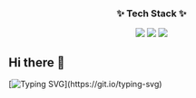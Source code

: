 <h3 align="center">✨ Tech Stack ✨</h3>

<p align="center">
  <img src="https://img.shields.io/badge/react-20232a.svg?style=for-the-badge&logo=react&logoColor=#3776AB" />
  <img src="https://img.shields.io/badge/javascript-F7DF1E.svg?style=for-the-badge&logo=javascript&logoColor=20232a" />
  <img src="https://img.shields.io/badge/html5-E34F26.svg?style=for-the-badge&logo=html5&logoColor=white" />
</p>

## Hi there 👋

[![Typing SVG](https://readme-typing-svg.demolab.com?font=Fira+Code&pause=1000&width=435&lines=An+engineering+student+in+Hamburg.)](https://git.io/typing-svg)
